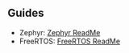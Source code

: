 ## Guides
- Zephyr: [Zephyr ReadMe](Zephyr/ReadMe.md)
- FreeRTOS: [FreeRTOS ReadMe](FreeRTOS/ReadMe.md) 